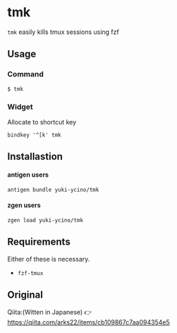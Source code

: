 # tmk
`tmk` easily kills tmux sessions using fzf

## Usage

### Command

```
$ tmk
```

### Widget

Allocate to shortcut key

```.zshrc
bindkey '^[k' tmk
```

## Installastion

#### antigen users

```
antigen bundle yuki-ycino/tmk
```

#### zgen users

```
zgen load yuki-ycino/tmk
```

## Requirements
Either of these is necessary.

+ `fzf-tmux`

## Original
Qiita:(Witten in Japanese) 👉 https://qiita.com/arks22/items/cb109867c7aa094354e5
